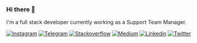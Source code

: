 ### Hi there 👋

<p>I'm a full stack developer currently working as a Support Team Manager. </p>

<p>
    <a href="https://instagram.com/mechamorafa" rel="nofollow"><img src="https://camo.githubusercontent.com/90c518d538b748debc00db3a8693967671cf7a8675b63cfb618b3aa2a3587c06/68747470733a2f2f696d672e736869656c64732e696f2f62616467652f496e7374616772616d2d3133313331333f7374796c653d666c61742d737175617265266c6f676f3d696e7374616772616d" alt="Instagram    " data-canonical-src="https://img.shields.io/badge/Instagram-131313?style=flat-square&amp;logo=instagram" style="max-width:100%;"></a>
    <a href="https://t.me/mechamorafa" rel="nofollow"><img src="https://camo.githubusercontent.com/621b4d5ab1d1dfffcaf5aba30b5a82ea062e611c959c745a55b0c0a3f8eec5d7/68747470733a2f2f696d672e736869656c64732e696f2f62616467652f54656c656772616d2d3133313331333f7374796c653d666c61742d737175617265266c6f676f3d74656c656772616d" alt="Telegram     " data-canonical-src="https://img.shields.io/badge/Telegram-131313?style=flat-square&amp;logo=telegram" style="max-width:100%;"></a>
    <a href="https://stackoverflow.com/users/15515085/rafael-ramos" rel="nofollow"><img src="https://camo.githubusercontent.com/7251ef1524174ba84e0b7550d6f83721cc6de7b44c04ad35e15cc35199a007a5/68747470733a2f2f696d672e736869656c64732e696f2f62616467652f537461636b6f766572666c6f772d3133313331333f7374796c653d666c61742d737175617265266c6f676f3d537461636b6f766572666c6f77" alt="Stackoverflow" data-canonical-src="https://img.shields.io/badge/Stackoverflow-131313?style=flat-square&amp;logo=Stackoverflow" style="max-width:100%;"></a>
    <a href="https://medium.com/@mechamorafa" rel="nofollow"><img src="https://camo.githubusercontent.com/e1fe76635b88704bcf19fa7520ef188e1a5d7309251848e14fcfb83e9a73d827/68747470733a2f2f696d672e736869656c64732e696f2f62616467652f4d656469756d2d3133313331333f7374796c653d666c61742d737175617265266c6f676f3d6d656469756d" alt="Medium       " data-canonical-src="https://img.shields.io/badge/Medium-131313?style=flat-square&amp;logo=medium" style="max-width:100%;"></a>
    <a href="https://www.linkedin.com/in/rafaelsramos/" rel="nofollow"><img src="https://camo.githubusercontent.com/7b1856aafb5afd8321bd275108cdfea8462bcc8633e8d54b64109c599a3680a6/68747470733a2f2f696d672e736869656c64732e696f2f62616467652f4c696e6b6564496e2d3133313331333f7374796c653d666c61742d737175617265266c6f676f3d4c696e6b6564696e" alt="Linkedin     " data-canonical-src="https://img.shields.io/badge/LinkedIn-131313?style=flat-square&amp;logo=Linkedin" style="max-width:100%;"></a>
 <a href="https://twitter.com/mechamorafa" rel="nofollow"><img src="https://camo.githubusercontent.com/d66371f514dd0bc744db4213072bb39ce33cc4cf08f14cf600d7547d4aa06161/68747470733a2f2f696d672e736869656c64732e696f2f62616467652f547769747465722d3133313331333f7374796c653d666c61742d737175617265266c6f676f3d74776974746572" alt="Twitter      " data-canonical-src="https://img.shields.io/badge/Twitter-131313?style=flat-square&amp;logo=twitter" style="max-width:100%;"></a>
</p>




